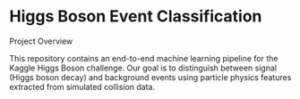 # Higgs Boson Event Classification

Project Overview

This repository contains an end-to-end machine learning pipeline for the Kaggle Higgs Boson challenge. Our goal is to distinguish between signal (Higgs boson decay) and background events using particle physics features extracted from simulated collision data.
